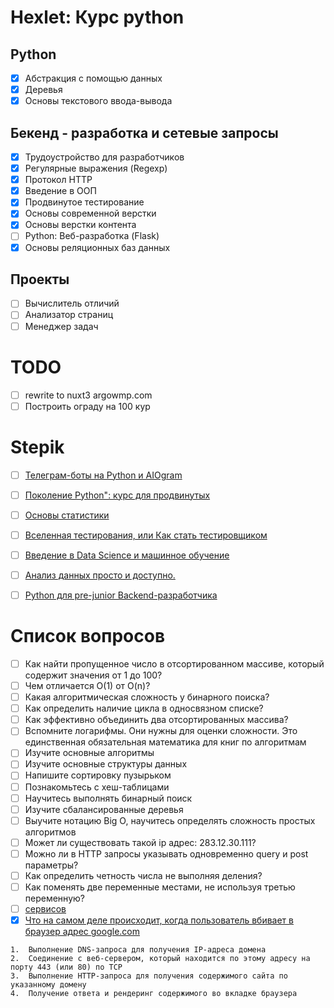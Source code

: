 # Hexlet: Курс python

## Python

- [x] Абстракция с помощью данных
- [x] Деревья
- [x] Основы текстового ввода-вывода

## Бекенд - разработка и сетевые запросы
- [x] Трудоустройство для разработчиков
- [x] Регулярные выражения (Regexp)
- [x] Протокол HTTP
- [x] Введение в ООП
- [x] Продвинутое тестирование
- [x] Основы современной верстки
- [x] Основы верстки контента
- [ ] Python: Веб-разработка (Flask)
- [x] Основы реляционных баз данных
  
## Проекты
- [ ] Вычислитель отличий
- [ ] Анализатор страниц
- [ ] Менеджер задач

# TODO
- [ ] rewrite to nuxt3 argowmp.com
- [ ] Построить ограду на 100 кур

# Stepik

- [ ] [Телеграм-боты на Python и AIOgram](https://stepik.org/course/120924/syllabus)
- [ ] [Поколение Python": курс для продвинутых](https://stepik.org/course/68343/syllabus)
- [ ] [Основы статистики](https://stepik.org/course/76/syllabus)
- [ ] [Вселенная тестирования, или Как стать тестировщиком](https://stepik.org/course/118842/syllabus)
- [ ] [Введение в Data Science и машинное обучение](https://stepik.org/course/4852/syllabus)
- [ ] [Анализ данных просто и доступно.](https://stepik.org/course/73952/syllabus)
- [ ] [Python для pre-junior Backend-разработчика](https://stepik.org/course/122813/syllabus)
  

# Список вопросов
  
- [ ] Как найти пропущенное число в отсортированном массиве, который содержит значения от 1 до 100?
- [ ] Чем отличается O(1) от O(n)?
- [ ] Какая алгоритмическая сложность у бинарного поиска?
- [ ] Как определить наличие цикла в односвязном списке?
- [ ] Как эффективно объединить два отсортированных массива?
- [ ] Вспомните логарифмы. Они нужны для оценки сложности. Это единственная обязательная математика для книг по алгоритмам
- [ ] Изучите основные алгоритмы
- [ ] Изучите основные структуры данных
- [ ] Напишите сортировку пузырьком
- [ ] Познакомьтесь с хеш-таблицами
- [ ] Научитесь выполнять бинарный поиск
- [ ] Изучите сбалансированные деревья
- [ ] Выучите нотацию Big O, научитесь определять сложность простых алгоритмов
- [ ] Может ли существовать такой ip адрес: 283.12.30.111?
- [ ] Можно ли в HTTP запросы указывать одновременно query и post параметры?
- [ ] Как определить четность числа не выполняя деления?
- [ ] Как поменять две переменные местами, не используя третью переменную?
- [ ] [сервисов](https://habr.com/ru/company/hexlet/blog/434786/)
- [x]   [Что на самом деле происходит, когда пользователь вбивает в браузер адрес google.com](https://habr.com/ru/company/htmlacademy/blog/254825/)

 ```
1.  Выполнение DNS-запроса для получения IP-адреса домена
2.  Соединение с веб-сервером, который находится по этому адресу на порту 443 (или 80) по TCP
3.  Выполнение HTTP-запроса для получения содержимого сайта по указанному домену
4.  Получение ответа и рендеринг содержимого во вкладке браузера
```
